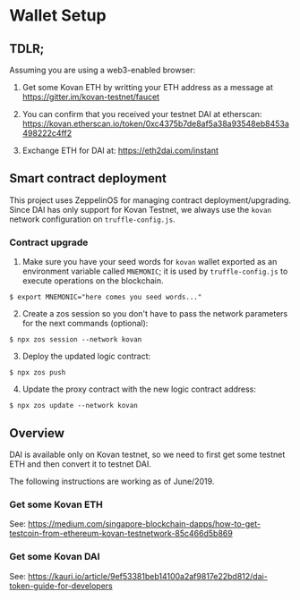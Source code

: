 # Wallet Setup

## TDLR;

Assuming you are using a web3-enabled browser:

1. Get some Kovan ETH by writting your ETH address as a message at https://gitter.im/kovan-testnet/faucet

2. You can confirm that you received your testnet DAI at etherscan: https://kovan.etherscan.io/token/0xc4375b7de8af5a38a93548eb8453a498222c4ff2

3. Exchange ETH for DAI at: https://eth2dai.com/instant

## Smart contract deployment

This project uses ZeppelinOS for managing contract deployment/upgrading. Since DAI has only support for Kovan Testnet, we always use the `kovan` network configuration on `truffle-config.js`.

### Contract upgrade

1. Make sure you have your seed words for `kovan` wallet exported as an environment variable called `MNEMONIC`; it is used by `truffle-config.js` to execute operations on the blockchain.

```shell
$ export MNEMONIC="here comes you seed words..."
```

2. Create a zos session so you don't have to pass the network parameters for the next commands (optional):

```shell
$ npx zos session --network kovan
```

3. Deploy the updated logic contract:

```shell
$ npx zos push
```

4. Update the proxy contract with the new logic contract address:

```shell
$ npx zos update --network kovan
```

## Overview

DAI is available only on Kovan testnet, so we need to first get some testnet ETH and then convert it to testnet DAI.

The following instructions are working as of June/2019.

### Get some Kovan ETH

See: https://medium.com/singapore-blockchain-dapps/how-to-get-testcoin-from-ethereum-kovan-testnetwork-85c466d5b869

### Get some Kovan DAI

See: https://kauri.io/article/9ef53381beb14100a2af9817e22bd812/dai-token-guide-for-developers
